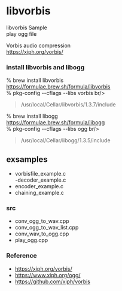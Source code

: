 libvorbis
===============

libvorbis Sample <br/>
play ogg file <br/>

Vorbis audio compression <br/>
https://xiph.org/vorbis/ <br/>


### install libvorbis and libogg
% brew install libvorbis <br/>
https://formulae.brew.sh/formula/libvorbis <br/>
% pkg-config --cflags --libs vorbis br/>
> /usr/local/Cellar/libvorbis/1.3.7/include <br/>

% brew install libogg <br/>
https://formulae.brew.sh/formula/libogg <br/>
% pkg-config --cflags --libs ogg  br/>
> /usr/local/Cellar/libogg/1.3.5/include <br/>

## exsamples
- vorbisfile_example.c <br/>
-decoder_example.c <br/>
- encoder_example.c <br/>
- chaining_example.c <br/>

### src
- conv_ogg_to_wav.cpp <br/>
- conv_ogg_to_wav_list.cpp  <br/>
- conv_wav_to_ogg.cpp <br/>
- play_ogg.cpp <br/>


### Reference <br/>
- https://xiph.org/vorbis/
- https://www.xiph.org/ogg/
- https://github.com/xiph/vorbis

